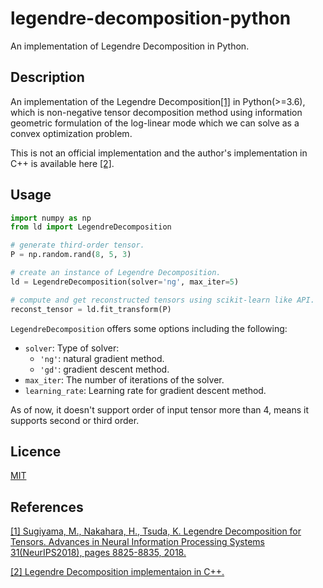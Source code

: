 legendre-decomposition-python
====

An implementation of Legendre Decomposition in Python.

## Description

An implementation of the Legendre Decomposition[[1]](https://papers.nips.cc/paper/8097-legendre-decomposition-for-tensors) in Python(>=3.6), which is non-negative tensor decomposition method using information geometric formulation of the log-linear mode which we can solve as a convex optimization problem.

This is not an official implementation and the author's implementation in C++ is available here [[2]](https://github.com/mahito-sugiyama/Legendre-decomposition).

## Usage
```python
import numpy as np
from ld import LegendreDecomposition

# generate third-order tensor.
P = np.random.rand(8, 5, 3)

# create an instance of Legendre Decomposition.
ld = LegendreDecomposition(solver='ng', max_iter=5)

# compute and get reconstructed tensors using scikit-learn like API.
reconst_tensor = ld.fit_transform(P)
```

`LegendreDecomposition` offers some options including the following:

- `solver`: Type of solver:
  - `'ng'`: natural gradient method.
  - `'gd'`: gradient descent method.
- `max_iter`: The number of iterations of the solver.
- `learning_rate`: Learning rate for gradient descent method.

As of now, it doesn't support order of input tensor more than 4, means it supports second or third order.

## Licence

[MIT](https://github.com/Yhkwkm/legendre-decomposition-python/blob/master/LICENSE)

## References
[[1] Sugiyama, M., Nakahara, H., Tsuda, K. Legendre Decomposition for Tensors. Advances in Neural Information Processing Systems 31(NeurIPS2018), pages 8825-8835, 2018.](https://papers.nips.cc/paper/8097-legendre-decomposition-for-tensors)

[[2] Legendre Decomposition implementaion in C++.](https://github.com/mahito-sugiyama/Legendre-decomposition)
